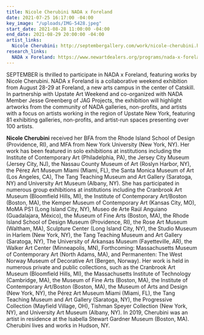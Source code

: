 ```yaml
---
title: Nicole Cherubini NADA x Foreland
date: 2021-07-25 16:17:00 -04:00
key_image: "/uploads/IMG-5428.jpeg"
start_date: 2021-08-28 11:00:00 -04:00
end_date: 2021-08-29 20:00:00 -04:00
artist_links:
  Nicole Cherubini: http://septembergallery.com/work/nicole-cherubini.html
research_links:
  NADA x Foreland: https://www.newartdealers.org/programs/nada-x-foreland/introduction
---
```


SEPTEMBER is thrilled to participate in NADA x Foreland, featuring works by Nicole Cherubini. NADA x Foreland is a collaborative weekend exhibition from August 28-29 at Foreland, a new arts campus in the center of Catskill. In partnership with Upstate Art Weekend and co-organized with NADA Member Jesse Greenberg of JAG Projects, the exhibition will highlight artworks from the community of NADA galleries, non-profits, and artists with a focus on artists working in the region of Upstate New York, featuring 81 exhibiting galleries, non-profits, and artist-run spaces presenting over 100 artists.

<b>Nicole Cherubini</b> received her BFA from the Rhode Island School of Design (Providence, RI), and MFA from New York University (New York, NY). Her work has been featured in solo exhibitions at institutions including the Institute of Contemporary Art (Philadelphia, PA), the Jersey City Museum (Jersey City, NJ), the Nassau County Museum of Art (Roslyn Harbor, NY), the Pérez Art Museum Miami (Miami, FL), the Santa Monica Museum of Art (Los Angeles, CA), The Tang Teaching Museum and Art Gallery (Saratoga, NY) and University Art Museum (Albany, NY). She has participated in numerous group exhibitions at institutions including the Cranbrook Art Museum (Bloomfield Hills, MI), the Institute of Contemporary Art/Boston (Boston, MA), the Kemper Museum of Contemporary Art (Kansas City, MO), MoMA PS1 (Long Island City, NY), Museo de Arte Raúl Anguiano (Guadalajara, México), the Museum of Fine Arts (Boston, MA), the Rhode Island School of Design Museum (Providence, RI), the Rose Art Museum (Waltham, MA), Sculpture Center (Long Island City, NY), the Studio Museum in Harlem (New York, NY), the Tang Teaching Museum and Art Gallery (Saratoga, NY), The University of Arkansas Museum (Fayetteville, AR), the Walker Art Center (Minneapolis, MN), Forthcoming: Massachusetts Museum of Contemporary Art (North Adams, MA), and Permanenten: The West Norway Museum of Decorative Art (Bergen, Norway). Her work is held in numerous private and public collections, such as the Cranbrook Art Museum (Bloomfield Hills, MI), the Massachusetts Institute of Technology (Cambridge, MA), the Museum of Fine Arts (Boston, MA), the Institute of Contemporary Art/Boston (Boston, MA), the Museum of Arts and Design (New York, NY), the Pérez Art Museum Miami (Miami, FL), the Tang Teaching Museum and Art Gallery (Saratoga, NY), the Progressive Collection (Mayfield Village, OH), Tishman Speyer Collection (New York, NY), and University Art Museum (Albany, NY). In 2019, Cherubini was an artist in residence at the Isabella Stewart Gardner Museum (Boston, MA). Cherubini lives and works in Hudson, NY.